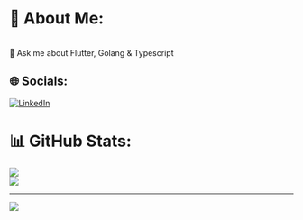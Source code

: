 # 💫 About Me:
<br>💬 Ask me about Flutter, Golang & Typescript<br>


## 🌐 Socials:
[![LinkedIn](https://img.shields.io/badge/LinkedIn-%230077B5.svg?logo=linkedin&logoColor=white)](https://linkedin.com/in/https://www.linkedin.com/in/dio-okta-rovelino/) 

# 📊 GitHub Stats:
![](https://github-readme-stats.vercel.app/api?username=floxydio&theme=dark&hide_border=false&include_all_commits=false&count_private=false)<br/>
![](https://github-readme-streak-stats.herokuapp.com/?user=floxydio&theme=dark&hide_border=false)<br/>

---
[![](https://visitcount.itsvg.in/api?id=floxydio&icon=0&color=0)](https://visitcount.itsvg.in)

<!-- Proudly created with GPRM ( https://gprm.itsvg.in ) -->
